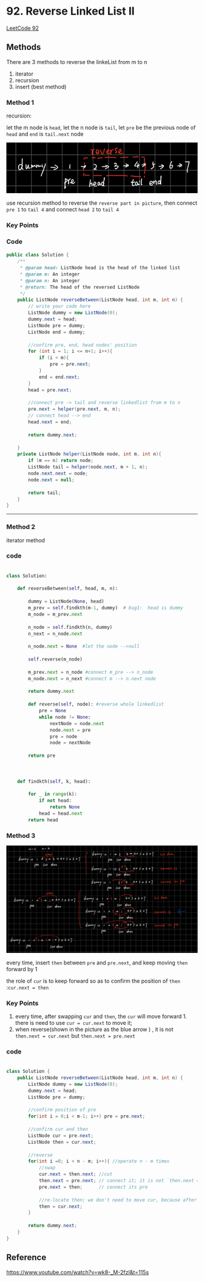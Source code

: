 # 92. Reverse Linked List II    

[LeetCode 92](https://leetcode.com/problems/reverse-linked-list-ii/)


## Methods
There are 3 methods to reverse the linkeList from m to n
1. iterator 
2. recursion 
3. insert (best method)
### Method 1
recursion:

let the m node is `head`, let the n node is `tail`, let `pre` be the previous node of `head` and `end` is `tail.next` node

![](../../Image/Reverse_Linked_List_II.png)

use recursion method to reverse the `reverse part in picture`, then connect `pre 1` to `tail 4` and connect `head 2` to `tail 4`

### Key Points


### Code
```java
public class Solution {
    /**
     * @param head: ListNode head is the head of the linked list 
     * @param m: An integer
     * @param n: An integer
     * @return: The head of the reversed ListNode
     */
    public ListNode reverseBetween(ListNode head, int m, int n) {
        // write your code here
        ListNode dummy = new ListNode(0);
        dummy.next = head;
        ListNode pre = dummy; 
        ListNode end = dummy;
        
        //confirm pre, end, head nodes' position
        for (int i = 1; i <= n+1; i++){
            if (i < m){
                pre = pre.next;     
            }
            end = end.next; 
        }
        head = pre.next;
        
        //connect pre -> tail and reverse linkedlist from m to n
        pre.next = helper(pre.next, m, n);
        // connect head --> end
        head.next = end;  
        
        return dummy.next;
        
    }
    private ListNode helper(ListNode node, int m, int n){
        if (m == n) return node; 
        ListNode tail = helper(node.next, m + 1, n);
        node.next.next = node;
        node.next = null; 
        
        return tail; 
    }
}

```
---------------
### Method 2
iterator method 





### code

```python

class Solution:

    def reverseBetween(self, head, m, n):
         
        dummy = ListNode(None, head)
        m_prev = self.findkth(m-1, dummy)  # bug1:  head is dummy 
        m_node = m_prev.next 
        
        n_node = self.findkth(n, dummy)
        n_next = n_node.next 
        
        n_node.next = None  #let the node -->null
        
        self.reverse(m_node)
        
        m_prev.next = n_node #connect m_pre --> n_node
        m_node.next = n_next #connect m --> n.next node 
        
        return dummy.next  
      
        def reverse(self, node): #reverse whole linkedlist 
            pre = None 
            while node != None:
                nextNode = node.next 
                node.next = pre 
                pre = node 
                node = nextNode
         
        return pre 
            
            
            
    def findkth(self, k, head):
         
        for _ in range(k):
            if not head:
                return None 
            head = head.next 
        return head
```
### Method 3

![](../../Image/Reverse_Linked_List_II_1.png)

every time, insert `then` between `pre` and `pre.next`, and keep moving `then` forward by 1

the role of `cur` is to keep forward so as to confirm the position of `then` :`cur.next = then`

### Key Points

1. every time, after swapping `cur` and `then`, the `cur` will move forward 1. there is need to use `cur = cur.next` to move it; 
2. when reverse(shown in the picture as the blue arrow ) , it is not `then.next = cur.next` but `then.next = pre.next`

### code

```java

class Solution {
    public ListNode reverseBetween(ListNode head, int m, int n) {
        ListNode dummy = new ListNode(0); 
        dummy.next = head; 
        ListNode pre = dummy;
        
        //confirm position of pre
        for(int i = 0;i < m-1; i++) pre = pre.next; 
        
        //confirm cur and then
        ListNode cur = pre.next;
        ListNode then = cur.next;
        
        //reverse
        for(int i =0; i < n - m; i++){ //operate n - m times
            //swap
            cur.next = then.next; //cut
            then.next = pre.next; // connect it; it is not `then.next = cur.next`
            pre.next = then;      // connect its pre
            
            //re-locate then; we don't need to move cur, because after swap, cur has been moved
            then = cur.next;
        }
        
        return dummy.next;
    }
}
```


## Reference
https://www.youtube.com/watch?v=wk8-_M-2fzI&t=115s